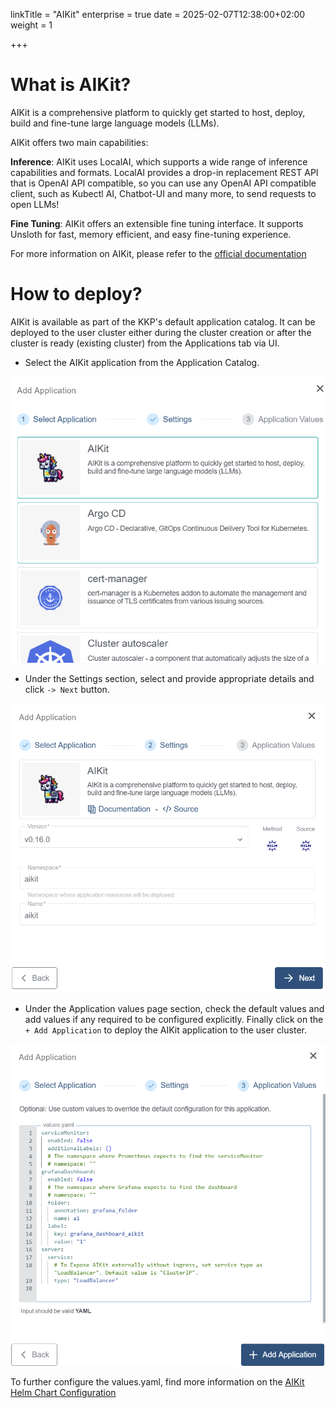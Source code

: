 linkTitle = "AIKit"
enterprise = true
date = 2025-02-07T12:38:00+02:00
weight = 1

+++

# What is AIKit?
AIKit is a comprehensive platform to quickly get started to host, deploy, build and fine-tune large language models (LLMs).

AIKit offers two main capabilities:

**Inference**: AIKit uses LocalAI, which supports a wide range of inference capabilities and formats. LocalAI provides a drop-in replacement REST API that is OpenAI API compatible, so you can use any OpenAI API compatible client, such as Kubectl AI, Chatbot-UI and many more, to send requests to open LLMs!

**Fine Tuning**: AIKit offers an extensible fine tuning interface. It supports Unsloth for fast, memory efficient, and easy fine-tuning experience.

For more information on AIKit, please refer to the [official documentation](https://sozercan.github.io/aikit/docs/)

# How to deploy?

AIKit is available as part of the KKP's default application catalog. 
It can be deployed to the user cluster either during the cluster creation or after the cluster is ready (existing cluster) from the Applications tab via UI.

* Select the AIKit application from the Application Catalog.

![Select AIKit Application](01-select-application-aikit-app.png)

* Under the Settings section, select and provide appropriate details and click `-> Next` button.

![Settings for AIKit Application](02-settings-aikit-app.png)

* Under the Application values page section, check the default values and add values if any required to be configured explicitly. Finally click on the `+ Add Application` to deploy the AIKit application to the user cluster.

![Application Values for AIKit Application](03-applicationvalues-aikit-app.png)

To further configure the values.yaml, find more information on the [AIKit Helm Chart Configuration](https://github.com/sozercan/aikit/tree/main/charts/aikit)